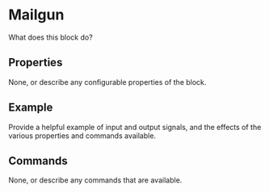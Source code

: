 Mailgun
=======
What does this block do?

Properties
----------
None, or describe any configurable properties of the block.

Example
-------
Provide a helpful example of input and output signals, and the effects of the various properties and commands available.

Commands
--------
None, or describe any commands that are available.
